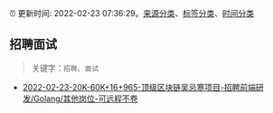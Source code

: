 :alarm_clock: 更新时间: 2022-02-23 07:36:29。[来源分类](../README.md)、[标签分类](../TAGS.md)、[时间分类](../TIMELINE.md)

## 招聘面试


> 关键字：`招聘`、`面试`



- [2022-02-23-20K-60K+16+965-顶级区块链吴忌寒项目-招聘前端研发/Golang/其他岗位-可远程不卷](https://www.v2ex.com/t/835922) 
